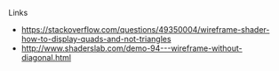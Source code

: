   Links
  
* https://stackoverflow.com/questions/49350004/wireframe-shader-how-to-display-quads-and-not-triangles
* http://www.shaderslab.com/demo-94---wireframe-without-diagonal.html
